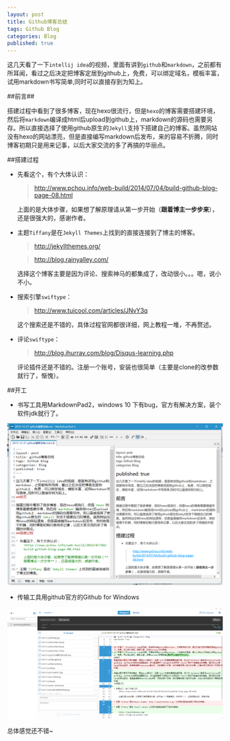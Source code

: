 ```yaml
---
layout: post
title: Github博客总结
tags: Github Blog
categories: Blog
published: true
---
```


这几天看了一下`intellij idea`的视频，里面有讲到`github`和`markdown`，之前都有所耳闻，看过之后决定把博客定居到github上，免费，可以绑定域名，模板丰富，试用markdown书写简单,同时可以直接存到为知上。

##前言##

搭建过程中看到了很多博客，现在hexo很流行，但是`hexo`的博客需要搭建环境，然后将`markdown`编译成html后upload到github上，markdown的源码也需要另存。所以直接选择了使用github原生的`Jekyll`支持下搭建自己的博客。虽然网站没有hexo的网站漂亮，但是直接编写markdown后发布，来的容易不折腾，同时博客初期只是用来记事，以后大家交流的多了再搞的华丽点。

##搭建过程

* 先看这个，有个大体认识：
	>http://www.pchou.info/web-build/2014/07/04/build-github-blog-page-08.html

	上面的是大体步骤，如果想了解原理请从第一步开始（**跟着博主一步步来**），还是很强大的，感谢作者。

* 主题`Tiffany`是在`Jekyll Themes`上找到的直接连接到了博主的博客。

	>http://jekyllthemes.org/

	>http://blog.rainyalley.com/

	选择这个博客主要是因为评论、搜索神马的都集成了，改动很小。。。嗯，说小不小。

* 搜索引擎`swiftype`：

	>http://www.tuicool.com/articles/JNvY3q

	这个搜索还是不错的，具体过程官网都很详细，网上教程一堆，不再赘述。

* 评论`swiftype`：
	>http://blog.ihurray.com/blog/Disqus-learning.php

	评论插件还是不错的。注册一个账号，安装也很简单（主要是clone的改参数就行了，惭愧）。

##开工

* 书写工具用MarkdownPad2，windows 10 下有bug，官方有解决方案，装个软件jdk就行了。

![MarkdownPad2](/static/img/github博客总结/md2.png "MarkdownPad2")

* 传输工具用github官方的Github for Windows

![Github for Windows](/static/img/github博客总结/gitwindows.png "Github for Windows")

总体感觉还不错~